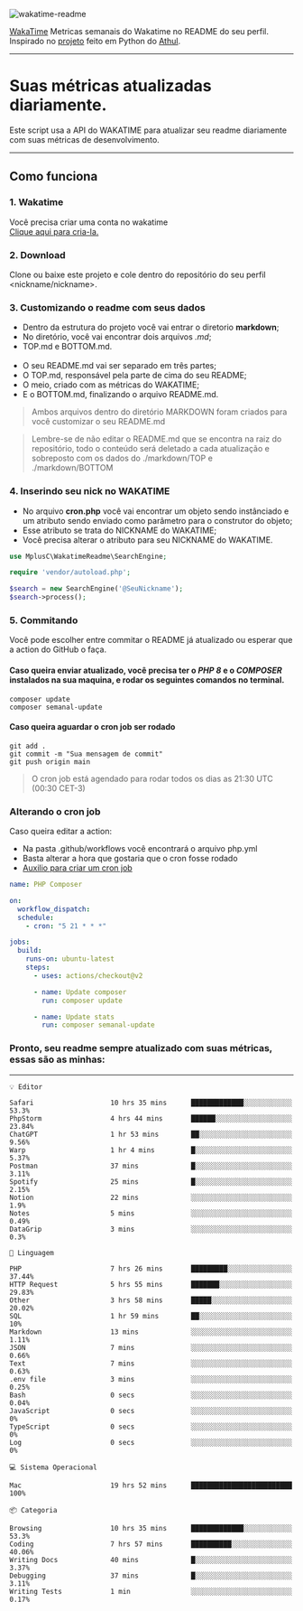 ![wakatime-readme](https://socialify.git.ci/bymatheus/wakatime-readme/image?description=1&descriptionEditable=M%C3%A9tricas%20semanais%20do%20Wakatime%20no%20seu%20README%20de%20perfil.&font=KoHo&forks=1&language=1&owner=1&pattern=Signal&stargazers=1&theme=Dark)

[WakaTime](https://wakatime.com) Metricas semanais do Wakatime no README do seu perfil. <br>
Inspirado no [projeto](https://github.com/athul/waka-readme) feito em Python do [Athul](https://github.com/athul).
___

# Suas métricas atualizadas diariamente.
Este script usa a API do WAKATIME para atualizar seu readme diariamente com suas métricas de desenvolvimento.

___

## Como funciona

### 1. Wakatime
Você precisa criar uma conta no wakatime <br>
[Clique aqui para cria-la.](https://wakatime.com) 

### 2. Download
Clone ou baixe este projeto e cole dentro do repositório do seu perfil <nickname/nickname>.

### 3. Customizando o readme com seus dados
- Dentro da estrutura do projeto você vai entrar o diretorio **markdown**;  
- No diretório, você vai encontrar dois arquivos *.md*;
- TOP.md e BOTTOM.md.
<br><br>
- O seu README.md vai ser separado em três partes; 
- O TOP.md, responsável pela parte de cima do seu README;
- O meio, criado com as métricas do WAKATIME;
- E o BOTTOM.md, finalizando o arquivo README.md.<br>

> Ambos arquivos dentro do diretório MARKDOWN foram criados para você customizar o seu README.md

> Lembre-se de não editar o README.md que se encontra na raiz do repositório, todo o conteúdo será deletado a cada atualização e sobreposto com os dados do ./markdown/TOP e ./markdown/BOTTOM

### 4. Inserindo seu nick no WAKATIME
- No arquivo **cron.php** você vai encontrar um objeto sendo instânciado e um atributo sendo enviado como parâmetro para o construtor do objeto;
- Esse atributo se trata do NICKNAME do WAKATIME;
- Você precisa alterar o atributo para seu NICKNAME do WAKATIME.

```php
use MplusC\WakatimeReadme\SearchEngine;

require 'vendor/autoload.php';

$search = new SearchEngine('@SeuNickname');
$search->process();
```

### 5. Commitando
Você pode escolher entre commitar o README já atualizado ou esperar que a action do GitHub o faça. <br>

#### Caso queira enviar atualizado, você precisa ter o *PHP 8* e o *COMPOSER* instalados na sua maquina, e rodar os seguintes comandos no terminal.
```composer
composer update
composer semanal-update 
```

#### Caso queira aguardar o cron job ser rodado 
```git 
git add .
git commit -m "Sua mensagem de commit"
git push origin main
```

>O cron job está agendado para rodar todos os dias as 21:30 UTC (00:30 CET-3) 

### Alterando o cron job
Caso queira editar a action:

- Na pasta .github/workflows você encontrará o arquivo php.yml
- Basta alterar a hora que gostaria que o cron fosse rodado
- [Auxilio para criar um cron job](https://crontab.guru)

```yml
name: PHP Composer

on:
  workflow_dispatch:
  schedule:
    - cron: "5 21 * * *"

jobs:
  build:
    runs-on: ubuntu-latest
    steps:
      - uses: actions/checkout@v2

      - name: Update composer
        run: composer update

      - name: Update stats
        run: composer semanal-update
```

### Pronto, seu readme sempre atualizado com suas métricas, essas são as minhas:

___
```text
💡 Editor

Safari                   10 hrs 35 mins      █████████████░░░░░░░░░░░░      53.3%
PhpStorm                 4 hrs 44 mins       ██████░░░░░░░░░░░░░░░░░░░     23.84%
ChatGPT                  1 hr 53 mins        ██░░░░░░░░░░░░░░░░░░░░░░░      9.56%
Warp                     1 hr 4 mins         █░░░░░░░░░░░░░░░░░░░░░░░░      5.37%
Postman                  37 mins             █░░░░░░░░░░░░░░░░░░░░░░░░      3.11%
Spotify                  25 mins             █░░░░░░░░░░░░░░░░░░░░░░░░      2.15%
Notion                   22 mins             ░░░░░░░░░░░░░░░░░░░░░░░░░       1.9%
Notes                    5 mins              ░░░░░░░░░░░░░░░░░░░░░░░░░      0.49%
DataGrip                 3 mins              ░░░░░░░░░░░░░░░░░░░░░░░░░       0.3%
```
```text
💬 Linguagem

PHP                      7 hrs 26 mins       █████████░░░░░░░░░░░░░░░░     37.44%
HTTP Request             5 hrs 55 mins       ███████░░░░░░░░░░░░░░░░░░     29.83%
Other                    3 hrs 58 mins       █████░░░░░░░░░░░░░░░░░░░░     20.02%
SQL                      1 hr 59 mins        ██░░░░░░░░░░░░░░░░░░░░░░░        10%
Markdown                 13 mins             ░░░░░░░░░░░░░░░░░░░░░░░░░      1.11%
JSON                     7 mins              ░░░░░░░░░░░░░░░░░░░░░░░░░      0.66%
Text                     7 mins              ░░░░░░░░░░░░░░░░░░░░░░░░░      0.63%
.env file                3 mins              ░░░░░░░░░░░░░░░░░░░░░░░░░      0.25%
Bash                     0 secs              ░░░░░░░░░░░░░░░░░░░░░░░░░      0.04%
JavaScript               0 secs              ░░░░░░░░░░░░░░░░░░░░░░░░░         0%
TypeScript               0 secs              ░░░░░░░░░░░░░░░░░░░░░░░░░         0%
Log                      0 secs              ░░░░░░░░░░░░░░░░░░░░░░░░░         0%
```
```text
💻 Sistema Operacional

Mac                      19 hrs 52 mins      █████████████████████████       100%
```
```text
📦 Categoria

Browsing                 10 hrs 35 mins      █████████████░░░░░░░░░░░░      53.3%
Coding                   7 hrs 57 mins       ██████████░░░░░░░░░░░░░░░     40.06%
Writing Docs             40 mins             █░░░░░░░░░░░░░░░░░░░░░░░░      3.37%
Debugging                37 mins             █░░░░░░░░░░░░░░░░░░░░░░░░      3.11%
Writing Tests            1 min               ░░░░░░░░░░░░░░░░░░░░░░░░░      0.17%
```
